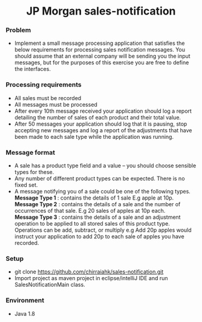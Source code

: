 <h1 align="center"> JP Morgan sales-notification </h1>

### Problem 
   * Implement a small message processing application that satisfies the below requirements for processing sales notification messages. You should assume that an external company will be sending you the input messages, but for the purposes of this exercise you are free to define the interfaces.

### Processing requirements

  * All sales must be recorded
  * All messages must be processed
  * After every 10th message received your application should log a report detailing the number of sales of each product and their total value.
  * After 50 messages your application should log that it is pausing, stop accepting new messages and log a report of the adjustments that have been made to each sale type while the application was running.

### Message format
 
  * A sale has a product type field and a value – you should choose sensible types for these.
  * Any number of different product types can be expected. There is no fixed set.
  * A message notifying you of a sale could be one of the following types. <br>
	 <b>Message Type 1</b> : contains the details of 1 sale E.g apple at 10p. <br>
	 <b>Message Type 2</b> : contains the details of a sale and the number of occurrences of that sale. E.g 20 sales of apples at 10p each. <br>
	 <b>Message Type 3</b> : contains the details of a sale and an adjustment operation to be applied to all stored sales of this product type. Operations can be add, 							subtract, or multiply e.g Add 20p apples would instruct your application to add 20p to each sale of apples you have recorded.<br>

### Setup

  * git clone https://github.com/chirraiahk/sales-notification.git
  * Import project as maven project in eclipse/intelliJ IDE and run SalesNotificationMain class.
 

### Environment
  * Java 1.8
